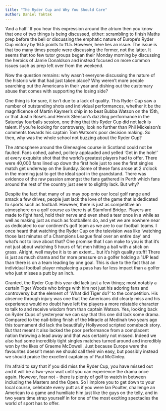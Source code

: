```yaml
---
title: "The Ryder Cup and Why You Should Care"
author: Daniel Taktak
---
```


‘And a half.’ If you hear this expression around the atrium then you know that one of two things is being discussed, either: scrambling to finish Maths prep before the bell or discussing the emphatic nature of Europe’s Ryder Cup victory by 16.5 points to 11.5. However, here lies an issue. The issue is that too many times people were discussing the former, not the latter. It seems that too few tutor groups began their Monday morning by discussing the heroics of Jamie Donaldson and instead focused on more common issues such as prep left over from the weekend.

Now the question remains: why wasn’t everyone discussing the nature of the historic win that had just taken place? Why weren’t more people searching out the Americans in their year and dishing out the customary abuse that comes with supporting the losing side?

One thing is for sure, it isn’t due to a lack of quality. This Ryder Cup saw a number of outstanding shots and individual performances, whether it be the magnificence of Martin Kaymer’s chip in to beat Bubba Watson on the 15th, or that Justin Rose’s and Henrik Stenson’s dazzling performance in the Saturday fourballs session, one thing that this Ryder Cup did not lack is talent. If you’re looking for controversy, look no further than Phil Mickelson’s comments towards his captain Tom Watson’s poor decision making. So then, why was the whole school not buzzing about the Ryder Cup?

The atmosphere around the Gleneagles course in Scotland could not be faulted. Fans oohed, aahed, politely applauded and yelled ‘Get in the hole!’ at every exquisite shot that the world’s greatest players had to offer. There were 40,000 fans lined up down the first hole just to see the first singles match get underway on the Sunday. Some of these fans arose at 2 o’clock in the morning just to get the ideal spot in the grandstand. There was evidence of the raw passion amongst the fans gathered in Perth which fans around the rest of the country just seem to slightly lack. But why?

Despite the fact that many of us may pop onto our local golf range and smack a few drives, people just lack the love of the game that is dedicated to sports such as football. However, there is just as competitive an atmosphere on a golf course as there is at Stamford Bridge. Players are made to fight hard, hold their nerve and even shed a tear once in a while as well as making just as much as footballers do, and yet we are nowhere near as dedicated to our continent’s golf team as we are to our football teams. I once heard that watching the Ryder Cup on the television was like ‘watching those last minutes of a Champions League final over an entire day’ and what’s not to love about that? One promise that I can make to you is that it’s not just about watching 5 hours of fat men hitting a ball with a stick on grass. Alright, well maybe it is to an extent… but it’s high quality stuff! There is just as much drama and far more pressure on a golfer holding a 1UP lead than there is on a team leading by one goal. This is due to the fact that an individual football player misplacing a pass has far less impact than a golfer who just misses a putt by an inch.

Granted, the Ryder Cup this year did lack just a few things; most notably a certain Tiger Woods who brings with him not just his adoring fans and controversy but the element of ‘What did Tiger do?’ to the competition. His absence through injury was one that the Americans did clearly miss and his experience would no doubt have left the players a more relatable character to talk to and receive wisdom from than captain Watson. Yes, looking back on Ryder Cups of yesteryear we can say that this one did lack some drama. Compared to the nail-biting finish of the Miracle at Medinah two years ago this tournament did lack the beautifully Hollywood scripted comeback story. But that meant it also lacked the poor performance from a complacent nation throwing a lead away and that was certainly not missed. Indeed we also had some incredibly tight singles matches turned around and incredibly won by the likes of Graeme McDowell. Just because Europe were the favourites doesn’t mean we should call their win easy, but possibly instead we should praise the excellent captaincy of Paul McGinley.

I’m afraid to say that if you did miss the Ryder Cup, you have missed out and it will be a two-year wait until you can experience the drama once again. However, fear not - there is plenty of golf to watch in between including the Masters and the Open. So I implore you to get down to your local course, celebrate every putt as if you were Ian Poulter, challenge an American to a game and humiliate him just like the guys on the telly, and in two years time strap yourself in for one of the most exciting spectacles the world of sport has to offer.

